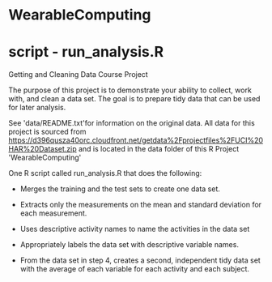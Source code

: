 # WearableComputing
# script - run_analysis.R

Getting and Cleaning Data Course Project

The purpose of this project is to demonstrate your ability to collect, work with, and clean a data set. The goal is to prepare tidy data that can be used for later analysis. 

See 'data/README.txt'for information on the original data. All data for this project is sourced from
https://d396qusza40orc.cloudfront.net/getdata%2Fprojectfiles%2FUCI%20HAR%20Dataset.zip
and is located in the data folder of this R Project 'WearableComputing'

One R script called run_analysis.R that does the following: 

- Merges the training and the test sets to create one data set.

- Extracts only the measurements on the mean and standard deviation for each measurement. 

- Uses descriptive activity names to name the activities in the data set

- Appropriately labels the data set with descriptive variable names. 

- From the data set in step 4, creates a second, independent tidy data set with the average of each variable for each activity and each subject.